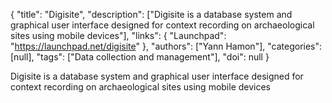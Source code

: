 {
  "title": "Digisite",
  "description": ["Digisite is a database system and graphical user interface designed for context recording on archaeological sites using mobile devices"],
  "links": {
    "Launchpad": "https://launchpad.net/digisite"
  },
  "authors": ["Yann Hamon"],
  "categories": [null],
  "tags": ["Data collection and management"],
  "doi": null
}

<!-- Generated by csv2md.R – do not edit by hand -->

Digisite is a database system and graphical user interface designed for context recording on archaeological sites using mobile devices